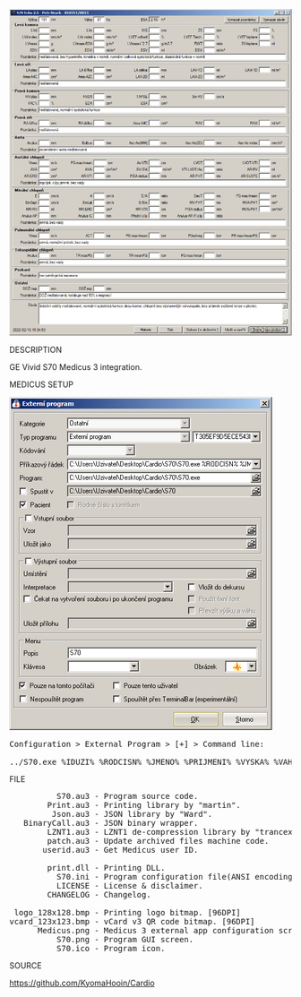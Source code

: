 
![S70](https://github.com/KyomaHooin/Cardio/raw/master/S70/S70.png "screenshot")

DESCRIPTION

GE Vivid S70 Medicus 3 integration.

MEDICUS SETUP

![Medicus](https://github.com/KyomaHooin/Cardio/raw/master/S70/Medicus.png "screenshot")
<pre>
Configuration > External Program > [+] > Command line:

../S70.exe %IDUZI% %RODCISN% %JMENO% %PRIJMENI% %VYSKA% %VAHA%
</pre>

FILE
<pre>
          S70.au3 - Program source code.
        Print.au3 - Printing library by "martin".
         Json.au3 - JSON library by "Ward".
   BinaryCall.au3 - JSON binary wrapper.
        LZNT1.au3 - LZNT1 de-compression library by "trancexx".
        patch.au3 - Update archived files machine code.
       userid.au3 - Get Medicus user ID.

        print.dll - Printing DLL.
          S70.ini - Program configuration file(ANSI encoding).  
          LICENSE - License & disclaimer.
        CHANGELOG - Changelog.

 logo_128x128.bmp - Printing logo bitmap. [96DPI]
vcard_123x123.bmp - vCard v3 QR code bitmap. [96DPI]
      Medicus.png - Medicus 3 external app configuration screen.
          S70.png - Program GUI screen.
          S70.ico - Program icon.
</pre>
SOURCE

https://github.com/KyomaHooin/Cardio

